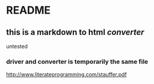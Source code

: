 README
===========

this is a markdown to html _converter_
--------------------------------------

untested

### driver and converter is temporarily the same file

http://www.literateprogramming.com/stauffer.pdf

